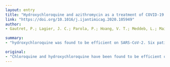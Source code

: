 ```yaml
---
layout: entry
title: "Hydroxychloroquine and azithromycin as a treatment of COVID-19: results of an open-label non-randomized clinical trial"
link: "https://doi.org/10.1016/j.ijantimicag.2020.105949"
author:
- Gautret, P.; Lagier, J. C.; Parola, P.; Hoang, V. T.; Meddeb, L.; Mailhe, M.; Doudier, B.; Courjon, J.; Giordanengo, V.; Vieira, V. E.; Dupont, H. T.; Honore, S.; Colson, P.; Chabriere, E.; La Scola, B.; Rolain, J. M.; Brouqui, P.; Raoult, D.

summary:
- "hydroxychloroquine was found to be efficient on SARS-CoV-2. Six patients were asymptomatic, 22 had upper respiratory tract infection symptoms and eight had lower respiratory tract infections symptoms. Azithromycin added to hydroxy Chloroquin was significantly more efficient for virus elimination in Chinese COV-19 patients."

original:
- "Chloroquine and hydroxychloroquine have been found to be efficient on SARS-CoV-2, and reported to be efficient in Chinese COV-19 patients. We evaluate the role of hydroxychloroquine on respiratory viral loads. PATIENTS AND METHODS: French Confirmed COVID-19 patients were included in a single arm protocol from early March to March 16(th), to receive 600mg of hydroxychloroquine daily and their viral load in nasopharyngeal swabs was tested daily in a hospital setting. Depending on their clinical presentation, azithromycin was added to the treatment. Untreated patients from another center and cases refusing the protocol were included as negative controls. Presence and absence of virus at Day6-post inclusion was considered the end point. RESULTS: Six patients were asymptomatic, 22 had upper respiratory tract infection symptoms and eight had lower respiratory tract infection symptoms. Twenty cases were treated in this study and showed a significant reduction of the viral carriage at D6-post inclusion compared to controls, and much lower average carrying duration than reported of untreated patients in the literature. Azithromycin added to hydroxychloroquine was significantly more efficient for virus elimination. CONCLUSION: Despite its small sample size our survey shows that hydroxychloroquine treatment is significantly associated with viral load reduction/disappearance in COVID-19 patients and its effect is reinforced by azithromycin."
---
```


